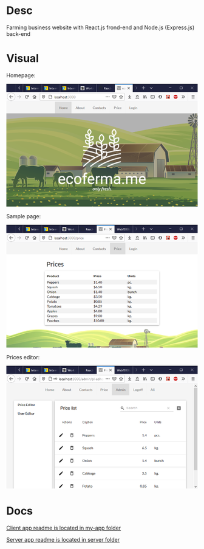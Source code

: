 # Desc

Farming business website with React.js frond-end and Node.js (Express.js) back-end

# Visual

Homepage:

![Homepage](/img/home.png 'home page')

Sample page:

![Samplepage](/img/page.png 'home page')

Prices editor:

![Priceseditor](/img/pleditor.png 'home page')

# Docs

[Client app readme is located in my-app folder](my-app/README.md)

[Server app readme is located in server folder](server/README.md)
